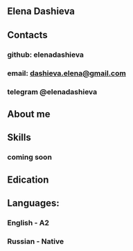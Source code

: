 ## Elena Dashieva

## Contacts

### github: elenadashieva
### email: dashieva.elena@gmail.com
### telegram @elenadashieva


## About me

## Skills

### coming soon


## Edication


## Languages:

### English - A2
### Russian - Native